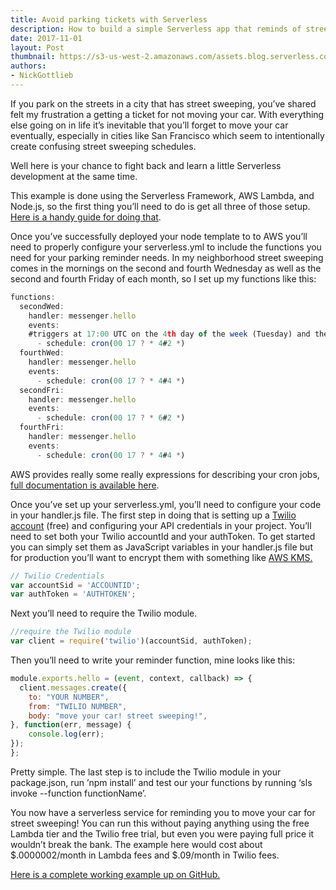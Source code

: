 ```yaml
---
title: Avoid parking tickets with Serverless 
description: How to build a simple Serverless app that reminds of street sweeping in your neighborhood. 
date: 2017-11-01
layout: Post
thumbnail: https://s3-us-west-2.amazonaws.com/assets.blog.serverless.com/jordan-andrews-300359.jpg
authors: 
- NickGottlieb
---
```


If you park on the streets in a city that has street sweeping, you’ve shared felt my frustration a getting a ticket for not moving your car. With everything else going on in life it’s inevitable that you’ll forget to move your car eventually, especially in cities like San Francisco which seem to intentionally create confusing street sweeping schedules.

Well here is your chance to fight back and learn a little Serverless development at the same time.

This example is done using the Serverless Framework, AWS Lambda, and Node.js, so the first thing you’ll need to do is get all three of those setup. [Here is a handy guide for doing that](https://serverless.com/framework/docs/providers/aws/guide/quick-start/). 

Once you’ve successfully deployed your node template to to AWS you’ll need to properly configure your serverless.yml to include the functions you need for your parking reminder needs. In my neighborhood street sweeping comes in the mornings on the second and fourth Wednesday as well as the second and fourth Friday of each month, so I set up my functions like this:

```js
functions:
  secondWed:
    handler: messenger.hello
    events:
    #triggers at 17:00 UTC on the 4th day of the week (Tuesday) and the second occurence each month
      - schedule: cron(00 17 ? * 4#2 *)
  fourthWed:
    handler: messenger.hello
    events:
      - schedule: cron(00 17 ? * 4#4 *)
  secondFri:
    handler: messenger.hello
    events:
      - schedule: cron(00 17 ? * 6#2 *)
  fourthFri:
    handler: messenger.hello
    events:
      - schedule: cron(00 17 ? * 4#4 *)
```

AWS provides really some really expressions for describing your cron jobs, [full documentation is available here](http://docs.aws.amazon.com/lambda/latest/dg/tutorial-scheduled-events-schedule-expressions.html). 

Once you’ve set up your serverless.yml, you’ll need to configure your code in your handler.js file. The first step in doing that is setting up a [Twilio account](https://www.twilio.com/sms) (free) and configuring your API credentials in your project. You’ll need to set both your Twilio accountId and your authToken. To get started you can simply set them as JavaScript variables in your handler.js file but for production you’ll want to encrypt them with something like [AWS KMS.](https://serverless.com/framework/docs/providers/aws/guide/functions#kms-keys) 
```js
// Twilio Credentials 
var accountSid = 'ACCOUNTID'; 
var authToken = 'AUTHTOKEN';
```

Next you’ll need to require the Twilio module.

```js
//require the Twilio module 
var client = require('twilio')(accountSid, authToken);
```

Then you’ll need to write your reminder function, mine looks like this:

```js
module.exports.hello = (event, context, callback) => {
  client.messages.create({ 
    to: "YOUR NUMBER", 
    from: "TWILIO NUMBER",
    body: "move your car! street sweeping!", 
}, function(err, message) { 
    console.log(err); 
});
};
```

Pretty simple. The last step is to include the Twilio module in your package.json, run ’npm install’ and test our your functions by running ‘sls invoke --function functionName’.

You now have a serverless service for reminding you to move your car for street sweeping! You can run this without paying anything using the free Lambda tier and the Twilio free trial, but even you were paying full price it wouldn’t break the bank. The example here would cost about $.0000002/month in Lambda fees and $.09/month in Twilio fees.

[Here is a complete working example up on GitHub.](https://github.com/worldsoup/serverless-parking-reminder)

